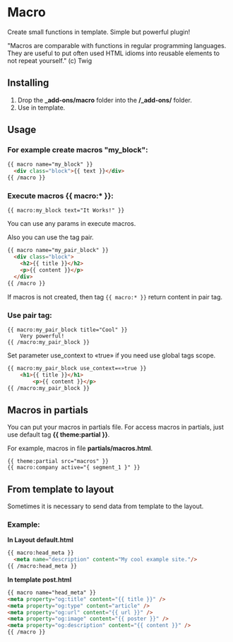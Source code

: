 Macro
=====

Create small functions in template. Simple but powerful plugin!

"Macros are comparable with functions in regular programming languages. They are useful to put often used HTML idioms into reusable elements to not repeat yourself." (c) Twig

Installing
----------
1. Drop the **\_add-ons/macro** folder into the **/\_add-ons/** folder.
2. Use in template.


Usage
-----

### For example create macros **"my_block"**:

```html
{{ macro name="my_block" }}
  <div class="block">{{ text }}</div>
{{ /macro }}
```

### Execute macros {{ macro:* }}:

```
{{ macro:my_block text="It Works!" }}
```

You can use any params in execute macros.

Also you can use the tag pair.

```html
{{ macro name="my_pair_block" }}
  <div class="block">
    <h2>{{ title }}</h2>
    <p>{{ content }}</p>
  </div>
{{ /macro }}
```

If macros is not created, then tag `{{ macro:* }}` return content in pair tag.

### Use pair tag:

```
{{ macro:my_pair_block title="Cool" }}
    Very powerful!
{{ /macro:my_pair_block }}
```
Set parameter use_context to «true» if you need use global tags scope.

```html
{{ macro:my_pair_block use_context=«»true }}
    <h1>{{ title }}</h1>
		<p>{{ content }}</p>
{{ /macro:my_pair_block }}
```


Macros in partials
------------------

You can put your macros in partials file. For access macros in partials, just use default tag **{{ theme:partial }}**.

For example, macros in file **partials/macros.html**.

```
{{ theme:partial src="macros" }}
{{ macro:company active="{ segment_1 }" }}
```

From template to layout
-----------------------

Sometimes it is necessary to send data from template to the layout.

### Example:

**In Layout default.html**

```html
{{ macro:head_meta }}
  <meta name="description" content="My cool example site."/>
{{ /macro:head_meta }}
```

**In template post.html**

```html
{{ macro name="head_meta" }}
<meta property="og:title" content="{{ title }}" />
<meta property="og:type" content="article" />
<meta property="og:url" content="{{ url }}" />
<meta property="og:image" content="{{ poster }}" />
<meta property="og:description" content="{{ content }}" />
{{ /macro }}
```
